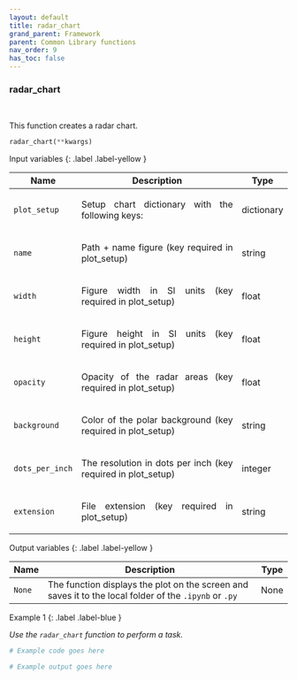 ```yaml
---
layout: default
title: radar_chart
grand_parent: Framework
parent: Common Library functions
nav_order: 9
has_toc: false
---
```


<h3>radar_chart</h3>

<br>

<p align = "justify">
    This function creates a radar chart.


</p>

```python
radar_chart(**kwargs)
```

Input variables
{: .label .label-yellow }

<table style = "width:100%">
    <thead>
      <tr>
        <th>Name</th>
        <th>Description</th>
        <th>Type</th>
      </tr>
    </thead>
    <tr>
        <td><code>plot_setup</code></td>
        <td><p align="justify">Setup chart dictionary with the following keys:</p></td>
        <td>dictionary</td>
    </tr>
    <tr>
        <td><code>name</code></td>
        <td><p align="justify">Path + name figure (key required in plot_setup)</p></td>
        <td>string</td>
    </tr>
    <tr>
        <td><code>width</code></td>
        <td><p align="justify">Figure width in SI units (key required in plot_setup)</p></td>
        <td>float</td>
    </tr>
    <tr>
        <td><code>height</code></td>
        <td><p align="justify">Figure height in SI units (key required in plot_setup)</p></td>
        <td>float</td>
    </tr>
    <tr>
        <td><code>opacity</code></td>
        <td><p align="justify">Opacity of the radar areas (key required in plot_setup)</p></td>
        <td>float</td>
    </tr>
    <tr>
        <td><code>background</code></td>
        <td><p align="justify">Color of the polar background (key required in plot_setup)</p></td>
        <td>string</td>
    </tr>
    <tr>
        <td><code>dots_per_inch</code></td>
        <td><p align="justify">The resolution in dots per inch (key required in plot_setup)</p></td>
        <td>integer</td>
    </tr>
    <tr>
        <td><code>extension</code></td>
        <td><p align="justify">File extension (key required in plot_setup)</p></td>
        <td>string</td>
    </tr>
</table>

Output variables
{: .label .label-yellow }

<table style = "width:100%">
    <thead>
      <tr>
        <th>Name</th>
        <th>Description</th>
        <th>Type</th>
      </tr>
    </thead>
    <tr>
        <td><code>None</code></td>
        <td>The function displays the plot on the screen and saves it to the local folder of the <code>.ipynb</code> or <code>.py</code> </td>
        <td>None</td>
    </tr>
</table>

Example 1
{: .label .label-blue }

<p align = "justify">
    <i>
        Use the <code>radar_chart</code> function to perform a task.
    </i>
</p>

```python
# Example code goes here
```

```bash
# Example output goes here
```

